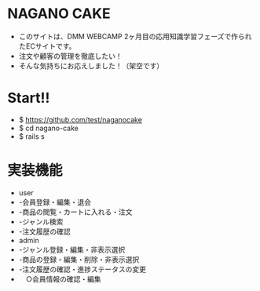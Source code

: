 # NAGANO CAKE
* このサイトは、DMM WEBCAMP 2ヶ月目の応用知識学習フェーズで作られたECサイトです。
* 注文や顧客の管理を徹底したい！
* そんな気持ちにお応えしました！（架空です）

# Start!!
* $ https://github.com/test/naganocake
* $ cd nagano-cake
* $ rails s

# 実装機能
* user
* -会員登録・編集・退会
* -商品の閲覧・カートに入れる・注文
* -ジャンル検索
* -注文履歴の確認
* admin
* -ジャンル登録・編集・非表示選択
* -商品の登録・編集・削除・非表示選択
* -注文履歴の確認・進捗ステータスの変更
* 　○会員情報の確認・編集
